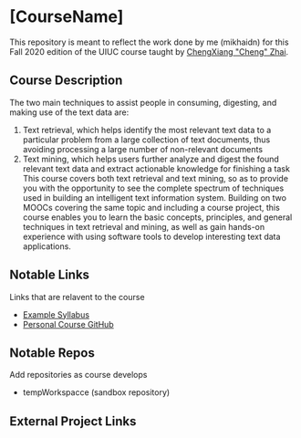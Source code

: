 # [CourseName]
This repository is meant to reflect the work done by me (mikhaidn) for this Fall 2020 edition of the UIUC course taught by [ChengXiang "Cheng" Zhai](http://czhai.cs.illinois.edu/).

## Course Description

The two main techniques to assist people in consuming, digesting, and making use of the text data
are:
1. Text retrieval, which helps identify the most relevant text data to a particular problem from a large
collection of text documents, thus avoiding processing a large number of non-relevant documents
2. Text mining, which helps users further analyze and digest the found relevant text data and extract
actionable knowledge for finishing a task
This course covers both text retrieval and text mining, so as to provide you with the opportunity to
see the complete spectrum of techniques used in building an intelligent text information system.
Building on two MOOCs covering the same topic and including a course project, this course enables
you to learn the basic concepts, principles, and general techniques in text retrieval and mining, as
well as gain hands-on experience with using software tools to develop interesting text data
applications.

## Notable Links
Links that are relavent to the course
* [Example Syllabus](https://ws.engr.illinois.edu/sitemanager/getfile.asp?id=515)
* [Personal Course GitHub](https://github.com/mikhaidn/TextInformationSystemsCS410)
## Notable Repos
Add repositories as course develops
* tempWorkspacce (sandbox repository)

## External Project Links
